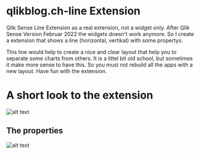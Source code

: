 # qlikblog.ch-line Extension

Qlik Sense Line Extension as a real extension, not a widget only.
After Qlik Sense Version Februar 2022 the widgets doesn't work anymore. 
So I create a extension that shows a line (horizontal, vertikal) with some propertys.

This line would help to create a nice and clear layout that help you to separate some charts from others.
It is a littel bit old school, but sometimes it make more sense to have this. So you must not rebuild all the apps with a new layout.
Have fun with the extension.


# A short look to the extension
![alt text](https://github.com/rgerber/qlikblog.ch-line/blob/main/qlikblog.ch_LineExtension.png?raw=true)


## The properties
![alt text](https://github.com/rgerber/qlikblog.ch-line/blob/main/qlikblog.ch_LineExtension_properties.png?raw=true)



